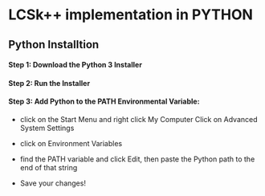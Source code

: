 # LCSk++ implementation in PYTHON

## Python Installtion 
#### Step 1: Download the Python 3 Installer
#### Step 2: Run the Installer
#### Step 3: Add Python to the PATH Environmental Variable:
* click on the Start Menu and right click My Computer Click on Advanced System Settings

* click on Environment Variables

* find the PATH variable and click Edit, then paste the Python path to the end of that string

* Save your changes!
 



